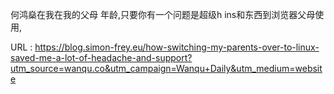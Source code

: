  
 何鸿燊在我在我的父母 
 年龄,只要你有一个问题是超级h 
 ins和东西到浏览器父母使用, 
   
  URL : https://blog.simon-frey.eu/how-switching-my-parents-over-to-linux-saved-me-a-lot-of-headache-and-support?utm_source=wanqu.co&utm_campaign=Wanqu+Daily&utm_medium=website